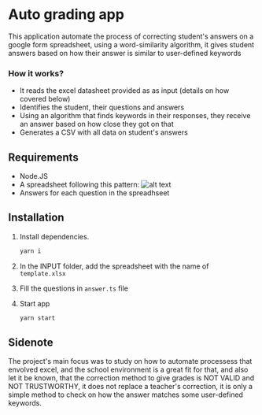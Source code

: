 # Auto grading app

This application automate the process of correcting student's answers on a google form spreadsheet, using a word-similarity algorithm, it gives student answers based on how their answer is similar to user-defined keywords

### How it works?
- It reads the excel datasheet provided as as input (details on how covered below)
- Identifies the student, their questions and answers
- Using an algorithm that finds keywords in their responses, they receive an answer based on how close they got on that
- Generates a CSV with all data on student's answers

## Requirements

- Node.JS
- A spreadsheet following this pattern:
![alt text](https://media.discordapp.net/attachments/833406534322094095/1095794716450230322/image.png?width=1806&height=248)
- Answers for each question in the spreadhseet


## Installation

1. Install dependencies.

   ```sh
   yarn i
   ```
2. In the INPUT folder, add the spreadsheet with the name of `template.xlsx`
3. Fill the questions in `answer.ts` file
4. Start app

   ```sh
   yarn start
   ```

## Sidenote

The project's main focus was to study on how to automate processess that envolved excel, and the school environment is a great fit for that, and also let it be known, that the correction method to give grades is NOT VALID and NOT TRUSTWORTHY, it does not replace a teacher's correction, it is only a simple method to check on how the answer matches some user-defined keywords.